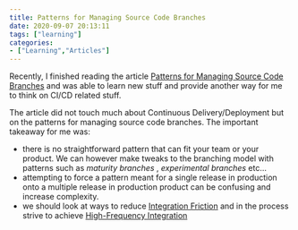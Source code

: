 ```yaml
---
title: Patterns for Managing Source Code Branches
date: 2020-09-07 20:13:11
tags: ["learning"]
categories:
- ["Learning","Articles"]
---
```

Recently, I finished reading the article [Patterns for Managing Source Code Branches](https://martinfowler.com/articles/branching-patterns.html#FinalThoughtsAndRecommendations>) and was able to learn new stuff and provide another way for me to think on CI/CD related stuff.
<!-- more -->
The article did not touch much about Continuous Delivery/Deployment but on the patterns for managing source code branches.
The important takeaway for me was:

- there is no straightforward pattern that can fit your team or your product. We can however make tweaks to the branching model with patterns such as *maturity branches* , *experimental branches* etc...
- attempting to force a pattern meant for a single release in production onto a multiple release in production product can be confusing and increase complexity.
- we should look at ways to reduce [Integration Friction](https://martinfowler.com/articles/branching-patterns.html#integration-friction) and in the process strive to achieve [High-Frequency Integration](https://martinfowler.com/articles/branching-patterns.html#High-frequencyIntegration)
